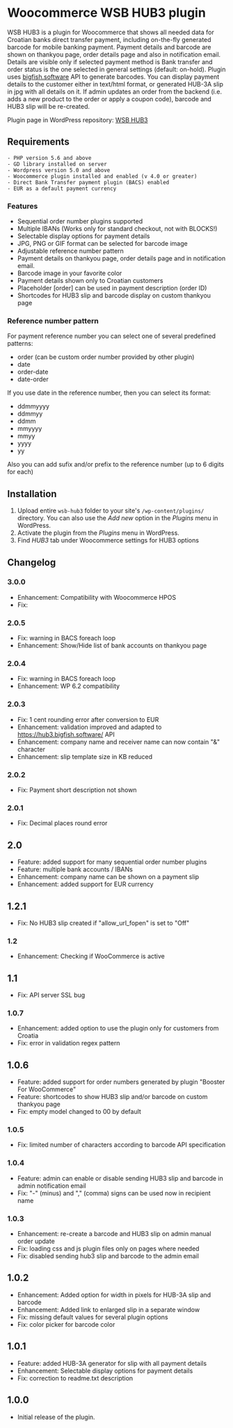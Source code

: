 # Woocommerce WSB HUB3 plugin

WSB HUB3 is a plugin for Woocommerce that shows all needed data for Croatian banks direct transfer payment, including on-the-fly generated barcode for mobile banking payment. Payment details and barcode are shown on thankyou page, order details page and also in notification email. Details are visible only if selected payment method is Bank transfer and order status is the one selected in general settings (default: on-hold).
Plugin uses [bigfish.software](https://hub3.bigfish.software]) API to generate barcodes.
You can display payment details to the customer either in text/html format, or generated HUB-3A slip in jpg with all details on it.
If admin updates an order from the backend (i.e. adds a new product to the order or apply a coupon code), barcode and HUB3 slip will be re-created.

Plugin page in WordPress repository: [WSB HUB3](https://hr.wordpress.org/plugins/wsb-hub3/)

## Requirements

    - PHP version 5.6 and above
    - GD library installed on server
    - Wordpress version 5.0 and above
    - Woocommerce plugin installed and enabled (v 4.0 or greater)
    - Direct Bank Transfer payment plugin (BACS) enabled
    - EUR as a default payment currency

### Features

- Sequential order number plugins supported
- Multiple IBANs (Works only for standard checkout, not with BLOCKS!)
- Selectable display options for payment details
- JPG, PNG or GIF format can be selected for barcode image
- Adjustable reference number pattern
- Payment details on thankyou page, order details page and in notification email.
- Barcode image in your favorite color
- Payment details shown only to Croatian customers
- Placeholder [order] can be used in payment description (order ID)
- Shortcodes for HUB3 slip and barcode display on custom thankyou page

### Reference number pattern

For payment reference number you can select one of several predefined patterns:

- order (can be custom order number provided by other plugin)
- date
- order-date
- date-order

If you use date in the reference number, then you can select its format:

- ddmmyyyy
- ddmmyy
- ddmm
- mmyyyy
- mmyy
- yyyy
- yy

Also you can add sufix and/or prefix to the reference number (up to 6 digits for each)

## Installation

1. Upload entire `wsb-hub3` folder to your site's `/wp-content/plugins/` directory. You can also use the _Add new_
   option in the _Plugins_ menu in WordPress.
2. Activate the plugin from the _Plugins_ menu in WordPress.
3. Find _HUB3_ tab under Woocommerce settings for HUB3 options

## Changelog

### 3.0.0

- Enhancement: Compatibility with Woocommerce HPOS
- Fix:

### 2.0.5

- Fix: warning in BACS foreach loop
- Enhancement: Show/Hide list of bank accounts on thankyou page

### 2.0.4

- Fix: warning in BACS foreach loop
- Enhancement: WP 6.2 compatibility

### 2.0.3

- Fix: 1 cent rounding error after conversion to EUR
- Enhancement: validation improved and adapted to https://hub3.bigfish.software/ API
- Enhancement: company name and receiver name can now contain "&" character
- Enhancement: slip template size in KB reduced

### 2.0.2

- Fix: Payment short description not shown

### 2.0.1

- Fix: Decimal places round error

## 2.0

- Feature: added support for many sequential order number plugins
- Feature: multiple bank accounts / IBANs
- Enhancement: company name can be shown on a payment slip
- Enhancement: added support for EUR currency

## 1.2.1

- Fix: No HUB3 slip created if "allow_url_fopen" is set to "Off"

### 1.2

- Enhancement: Checking if WooCommerce is active

## 1.1

- Fix: API server SSL bug

### 1.0.7

- Enhancement: added option to use the plugin only for customers from Croatia
- Fix: error in validation regex pattern

## 1.0.6

- Feature: added support for order numbers generated by plugin "Booster For WooCommerce"
- Feature: shortcodes to show HUB3 slip and/or barcode on custom thankyou page
- Fix: empty model changed to 00 by default

### 1.0.5

- Fix: limited number of characters according to barcode API specification

### 1.0.4

- Feature: admin can enable or disable sending HUB3 slip and barcode in admin notification email
- Fix: "-" (minus) and "," (comma) signs can be used now in recipient name

### 1.0.3

- Enhancement: re-create a barcode and HUB3 slip on admin manual order update
- Fix: loading css and js plugin files only on pages where needed
- Fix: disabled sending hub3 slip and barcode to the admin email

## 1.0.2

- Enhancement: Added option for width in pixels for HUB-3A slip and barcode
- Enhancement: Added link to enlarged slip in a separate window
- Fix: missing default values for several plugin options
- Fix: color picker for barcode color

## 1.0.1

- Feature: added HUB-3A generator for slip with all payment details
- Enhancement: Selectable display options for payment details
- Fix: correction to readme.txt description

## 1.0.0

- Initial release of the plugin.
